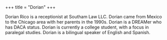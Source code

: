 +++
title = "Dorian"
+++

Dorian Rico is a receptionist at Southam Law LLC. Dorian came from Mexico to the Chicago area with her parents in the 1990s. Dorian is a DREAMer who has DACA status. Dorian is currently a college student, with a focus in paralegal studies. Dorian is a bilingual speaker of English and Spanish.

